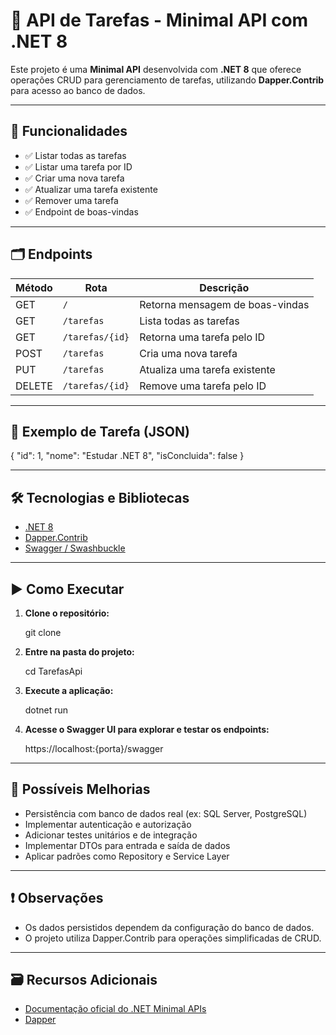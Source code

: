 # 📌 API de Tarefas - Minimal API com .NET 8

Este projeto é uma **Minimal API** desenvolvida com **.NET 8** que oferece operações CRUD para gerenciamento de tarefas, utilizando **Dapper.Contrib** para acesso ao banco de dados.

---

## 🚀 Funcionalidades

- ✅ Listar todas as tarefas
- ✅ Listar uma tarefa por ID
- ✅ Criar uma nova tarefa
- ✅ Atualizar uma tarefa existente
- ✅ Remover uma tarefa
- ✅ Endpoint de boas-vindas

---

## 🗂️ Endpoints

| Método | Rota                  | Descrição                        |
| ------ | --------------------- | -------------------------------- |
| GET    | `/`                   | Retorna mensagem de boas-vindas  |
| GET    | `/tarefas`            | Lista todas as tarefas           |
| GET    | `/tarefas/{id}`       | Retorna uma tarefa pelo ID       |
| POST   | `/tarefas`            | Cria uma nova tarefa             |
| PUT    | `/tarefas`            | Atualiza uma tarefa existente    |
| DELETE | `/tarefas/{id}`       | Remove uma tarefa pelo ID        |

---

## 🔧 Exemplo de Tarefa (JSON)

{ 
  "id": 1, 
  "nome": "Estudar .NET 8", 
  "isConcluida": false 
}

---

## 🛠️ Tecnologias e Bibliotecas

- [.NET 8](https://dotnet.microsoft.com/en-us/download/dotnet/8.0)
- [Dapper.Contrib](https://github.com/DapperLib/Dapper.Contrib)
- [Swagger / Swashbuckle](https://github.com/domaindrivendev/Swashbuckle.AspNetCore)

---

## ▶️ Como Executar

1. **Clone o repositório:**

    git clone <URL-do-repositorio>

2. **Entre na pasta do projeto:**

    cd TarefasApi

3. **Execute a aplicação:**

    dotnet run

4. **Acesse o Swagger UI para explorar e testar os endpoints:**

    https://localhost:{porta}/swagger

---

## 🧩 Possíveis Melhorias

- Persistência com banco de dados real (ex: SQL Server, PostgreSQL)
- Implementar autenticação e autorização
- Adicionar testes unitários e de integração
- Implementar DTOs para entrada e saída de dados
- Aplicar padrões como Repository e Service Layer

---

## ❗ Observações

- Os dados persistidos dependem da configuração do banco de dados.
- O projeto utiliza Dapper.Contrib para operações simplificadas de CRUD.

---

## 🗃️ Recursos Adicionais

- [Documentação oficial do .NET Minimal APIs](https://learn.microsoft.com/en-us/aspnet/core/fundamentals/minimal-apis)
- [Dapper](https://github.com/DapperLib/Dapper)
